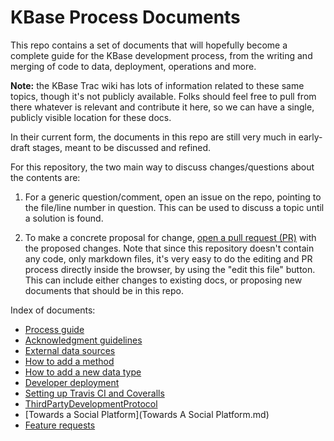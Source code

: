 # KBase Process Documents

This repo contains a set of documents that will hopefully become a complete
guide for the KBase development process, from the writing and merging of code
to data, deployment, operations and more.

**Note:** the KBase Trac wiki has lots of information related to these same topics, though it's not publicly available.  Folks should feel free to pull from there whatever is relevant and contribute it here, so we can have a single, publicly visible location for these docs.

In their current form, the documents in this repo are still very much in early-draft stages, meant to
be discussed and refined.

For this repository, the two main way to discuss changes/questions about the
contents are:

1. For a generic question/comment, open an issue on the repo, pointing to the
   file/line number in question. This can be used to discuss a topic until a
   solution is found.

1. To make a concrete proposal for change, [open a pull request (PR)](https://help.github.com/articles/using-pull-requests/) with the
   proposed changes. Note that since this repository doesn't contain any code,
   only markdown files, it's very easy to do the editing and PR process
   directly inside the browser, by using the "edit this file" button.  This can include either changes to existing docs, or proposing new documents that should be in this repo.

Index of documents:

* [Process guide](Process_guide.md)
* [Acknowledgment guidelines](Acknowledgment_guidelines.md)
* [External data sources](External_data_sources.md)
* [How to add a method](How_to_add_a_method.md)
* [How to add a new data type](How_to_add_a_new_data_type.md)
* [Developer deployment](Developer_deployment.md)
* [Setting up Travis CI and Coveralls](Setting_up_Travis_CI_and_Coveralls.md)
* [ThirdPartyDevelopmentProtocol](ThirdPartyDevelopmentProtocol.md)
* [Towards a Social Platform](Towards A Social Platform.md)
* [Feature requests](feature_requests.md)
